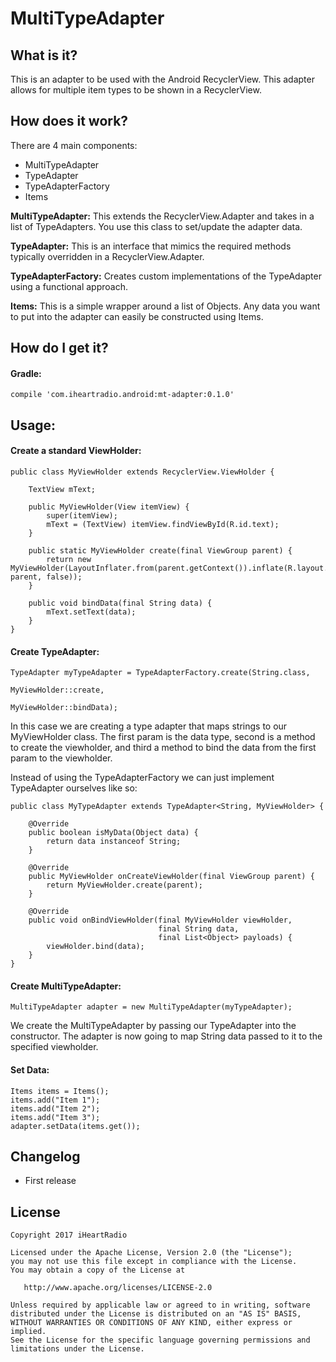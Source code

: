 # MultiTypeAdapter

## What is it?

This is an adapter to be used with the Android RecyclerView. This adapter allows for multiple item 
types to be shown in a RecyclerView.

## How does it work?

There are 4 main components:
- MultiTypeAdapter
- TypeAdapter
- TypeAdapterFactory
- Items

<b>MultiTypeAdapter:</b> This extends the RecyclerView.Adapter and takes in a list of TypeAdapters. You use
this class to set/update the adapter data.

<b>TypeAdapter:</b> This is an interface that mimics the required methods typically overridden in a
RecyclerView.Adapter.

<b>TypeAdapterFactory:</b> Creates custom implementations of the TypeAdapter using a functional approach.

<b>Items:</b> This is a simple wrapper around a list of Objects. Any data you want to put into the
adapter can easily be constructed using Items.

## How do I get it?

#### Gradle:
````
compile 'com.iheartradio.android:mt-adapter:0.1.0'
````

## Usage:

#### Create a standard ViewHolder:
````
public class MyViewHolder extends RecyclerView.ViewHolder {

    TextView mText;

    public MyViewHolder(View itemView) {
        super(itemView);
        mText = (TextView) itemView.findViewById(R.id.text);
    }

    public static MyViewHolder create(final ViewGroup parent) {
        return new MyViewHolder(LayoutInflater.from(parent.getContext()).inflate(R.layout.list_item, parent, false));
    }

    public void bindData(final String data) {
        mText.setText(data);
    }
}
````

#### Create TypeAdapter:
````
TypeAdapter myTypeAdapter = TypeAdapterFactory.create(String.class, 
                                                            MyViewHolder::create,
                                                            MyViewHolder::bindData);
````
In this case we are creating a type adapter that maps strings to our MyViewHolder class.
The first param is the data type, second is a method to create the viewholder, and third a 
method to bind the data from the first param to the viewholder.

Instead of using the TypeAdapterFactory we can just implement TypeAdapter ourselves like so:

````
public class MyTypeAdapter extends TypeAdapter<String, MyViewHolder> {

    @Override
    public boolean isMyData(Object data) {
        return data instanceof String;
    }

    @Override
    public MyViewHolder onCreateViewHolder(final ViewGroup parent) {
        return MyViewHolder.create(parent);
    }

    @Override
    public void onBindViewHolder(final MyViewHolder viewHolder,
                                 final String data,
                                 final List<Object> payloads) {
        viewHolder.bind(data);
    }
}
````


#### Create MultiTypeAdapter:

````
MultiTypeAdapter adapter = new MultiTypeAdapter(myTypeAdapter);
````
We create the MultiTypeAdapter by passing our TypeAdapter into the constructor. The adapter
is now going to map String data passed to it to the specified viewholder.

#### Set Data:
````
Items items = Items();
items.add("Item 1");
items.add("Item 2");
items.add("Item 3");
adapter.setData(items.get());

````


## Changelog
- First release

## License

````
Copyright 2017 iHeartRadio

Licensed under the Apache License, Version 2.0 (the "License");
you may not use this file except in compliance with the License.
You may obtain a copy of the License at

   http://www.apache.org/licenses/LICENSE-2.0

Unless required by applicable law or agreed to in writing, software
distributed under the License is distributed on an "AS IS" BASIS,
WITHOUT WARRANTIES OR CONDITIONS OF ANY KIND, either express or implied.
See the License for the specific language governing permissions and
limitations under the License.
````

